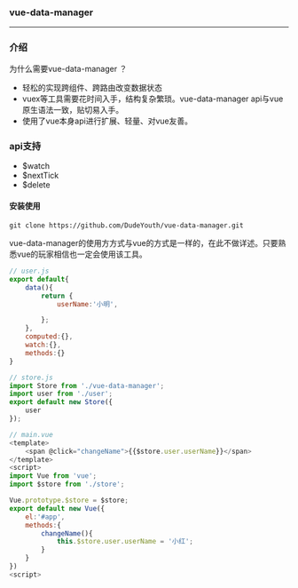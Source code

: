 ### vue-data-manager
-------
### 介绍
为什么需要vue-data-manager ？
+ 轻松的实现跨组件、跨路由改变数据状态
+ vuex等工具需要花时间入手，结构复杂繁琐。vue-data-manager api与vue
原生语法一致，贴切易入手。
+ 使用了vue本身api进行扩展、轻量、对vue友善。

### api支持
+  $watch   
+  $nextTick
+  $delete 

#### 安装使用
```
git clone https://github.com/DudeYouth/vue-data-manager.git
```

 vue-data-manager的使用方方式与vue的方式是一样的，在此不做详述。只要熟悉vue的玩家相信也一定会使用该工具。
```javascript
// user.js
export default{
    data(){
        return {
            userName:'小明',

        };
    },
    computed:{},
    watch:{},
    methods:{}
}
```

```javascript
// store.js
import Store from './vue-data-manager';
import user from './user';
export default new Store({
    user
});
```

```javascript
// main.vue
<template>
    <span @click="changeName">{{$store.user.userName}}</span>
</template>
<script>
import Vue from 'vue';
import $store from './store';

Vue.prototype.$store = $store; 
export default new Vue({
    el:'#app',
    methods:{
        changeName(){
            this.$store.user.userName = '小红';
        }
    }
})
<script>
```